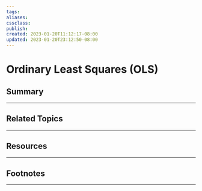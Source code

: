 ```yaml
---
tags:
aliases:
cssclass:
publish:
created: 2023-01-20T11:12:17-08:00
updated: 2023-01-20T23:12:50-08:00
---
```

# Ordinary Least Squares (OLS)

## Summary

---

## Related Topics

---

## Resources

---

## Footnotes

---